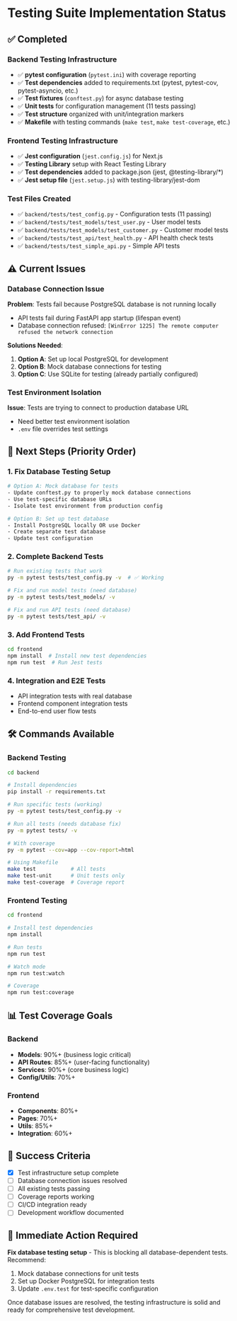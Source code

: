 # Testing Suite Implementation Status

## ✅ Completed

### Backend Testing Infrastructure
- ✅ **pytest configuration** (`pytest.ini`) with coverage reporting
- ✅ **Test dependencies** added to requirements.txt (pytest, pytest-cov, pytest-asyncio, etc.)
- ✅ **Test fixtures** (`conftest.py`) for async database testing
- ✅ **Unit tests** for configuration management (11 tests passing)
- ✅ **Test structure** organized with unit/integration markers
- ✅ **Makefile** with testing commands (`make test`, `make test-coverage`, etc.)

### Frontend Testing Infrastructure  
- ✅ **Jest configuration** (`jest.config.js`) for Next.js
- ✅ **Testing Library** setup with React Testing Library
- ✅ **Test dependencies** added to package.json (jest, @testing-library/*)
- ✅ **Jest setup file** (`jest.setup.js`) with testing-library/jest-dom

### Test Files Created
- ✅ `backend/tests/test_config.py` - Configuration tests (11 passing)
- ✅ `backend/tests/test_models/test_user.py` - User model tests
- ✅ `backend/tests/test_models/test_customer.py` - Customer model tests
- ✅ `backend/tests/test_api/test_health.py` - API health check tests
- ✅ `backend/tests/test_simple_api.py` - Simple API tests

## ⚠️ Current Issues

### Database Connection Issue
**Problem**: Tests fail because PostgreSQL database is not running locally
- API tests fail during FastAPI app startup (lifespan event)
- Database connection refused: `[WinError 1225] The remote computer refused the network connection`

**Solutions Needed**:
1. **Option A**: Set up local PostgreSQL for development
2. **Option B**: Mock database connections for testing
3. **Option C**: Use SQLite for testing (already partially configured)

### Test Environment Isolation
**Issue**: Tests are trying to connect to production database URL
- Need better test environment isolation
- `.env` file overrides test settings

## 🚧 Next Steps (Priority Order)

### 1. Fix Database Testing Setup
```bash
# Option A: Mock database for tests
- Update conftest.py to properly mock database connections
- Use test-specific database URLs
- Isolate test environment from production config

# Option B: Set up test database
- Install PostgreSQL locally OR use Docker
- Create separate test database
- Update test configuration
```

### 2. Complete Backend Tests
```bash
# Run existing tests that work
py -m pytest tests/test_config.py -v  # ✅ Working

# Fix and run model tests (need database)
py -m pytest tests/test_models/ -v

# Fix and run API tests (need database)
py -m pytest tests/test_api/ -v
```

### 3. Add Frontend Tests
```bash
cd frontend
npm install  # Install new test dependencies
npm run test  # Run Jest tests
```

### 4. Integration and E2E Tests
- API integration tests with real database
- Frontend component integration tests
- End-to-end user flow tests

## 🛠️ Commands Available

### Backend Testing
```bash
cd backend

# Install dependencies
pip install -r requirements.txt

# Run specific tests (working)
py -m pytest tests/test_config.py -v

# Run all tests (needs database fix)
py -m pytest tests/ -v

# With coverage
py -m pytest --cov=app --cov-report=html

# Using Makefile
make test           # All tests
make test-unit      # Unit tests only
make test-coverage  # Coverage report
```

### Frontend Testing
```bash
cd frontend

# Install test dependencies
npm install

# Run tests
npm run test

# Watch mode
npm run test:watch

# Coverage
npm run test:coverage
```

## 📊 Test Coverage Goals

### Backend
- **Models**: 90%+ (business logic critical)
- **API Routes**: 85%+ (user-facing functionality)  
- **Services**: 90%+ (core business logic)
- **Config/Utils**: 70%+

### Frontend
- **Components**: 80%+
- **Pages**: 70%+
- **Utils**: 85%+
- **Integration**: 60%+

## 🎯 Success Criteria

- [x] Test infrastructure setup complete
- [ ] Database connection issues resolved
- [ ] All existing tests passing
- [ ] Coverage reports working
- [ ] CI/CD integration ready
- [ ] Development workflow documented

## 🔄 Immediate Action Required

**Fix database testing setup** - This is blocking all database-dependent tests. Recommend:
1. Mock database connections for unit tests
2. Set up Docker PostgreSQL for integration tests
3. Update `.env.test` for test-specific configuration

Once database issues are resolved, the testing infrastructure is solid and ready for comprehensive test development.